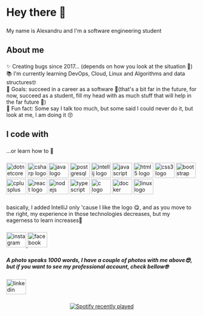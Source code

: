 <h1 align="left">Hey there 👋</h1>

###

<p align="left">My name is Alexandru and I'm a software engineering student</p>

###

<h2 align="left">About me</h2>

###

<p align="left">✨ Creating bugs since 2017... (depends on how you look at the situation 🤭)<br>📚 I'm currently learning DevOps, Cloud, Linux and Algorithms and data structures🤓<br>🎯 Goals: succeed in a career as a software 🤑(that's a bit far in the future, for now, succeed as a student, fill my head with as much stuff that will help in the far future 🥱)<br>🎲 Fun fact: Some say I talk too much, but some said I could never do it, but look at me, I am doing it 😚</p>

###

<h2 align="left">I code with</h2>

###

<p align="left">...or learn how to 🤫</p>

###

<div align="left">
  <img src="https://cdn.jsdelivr.net/gh/devicons/devicon/icons/dotnetcore/dotnetcore-original.svg" height="40" width="52" alt="dotnetcore logo"  />
  <img src="https://cdn.jsdelivr.net/gh/devicons/devicon/icons/csharp/csharp-original.svg" height="40" width="52" alt="csharp logo"  />
  <img src="https://cdn.jsdelivr.net/gh/devicons/devicon/icons/java/java-original.svg" height="40" width="52" alt="java logo"  />
  <img src="https://cdn.jsdelivr.net/gh/devicons/devicon/icons/postgresql/postgresql-original.svg" height="40" width="52" alt="postgresql logo"  />
  <img src="https://cdn.jsdelivr.net/gh/devicons/devicon/icons/intellij/intellij-original.svg" height="40" width="52" alt="intellij logo"  />
  <img src="https://cdn.jsdelivr.net/gh/devicons/devicon/icons/javascript/javascript-original.svg" height="40" width="52" alt="javascript logo"  />
  <img src="https://cdn.jsdelivr.net/gh/devicons/devicon/icons/html5/html5-original.svg" height="40" width="52" alt="html5 logo"  />
  <img src="https://cdn.jsdelivr.net/gh/devicons/devicon/icons/css3/css3-original.svg" height="40" width="52" alt="css3 logo"  />
  <img src="https://cdn.jsdelivr.net/gh/devicons/devicon/icons/bootstrap/bootstrap-original.svg" height="40" width="52" alt="bootstrap logo"  />
  <img src="https://cdn.jsdelivr.net/gh/devicons/devicon/icons/cplusplus/cplusplus-original.svg" height="40" width="52" alt="cplusplus logo"  />
  <img src="https://cdn.jsdelivr.net/gh/devicons/devicon/icons/react/react-original.svg" height="40" width="52" alt="react logo"  />
  <img src="https://cdn.jsdelivr.net/gh/devicons/devicon/icons/nodejs/nodejs-original.svg" height="40" width="52" alt="nodejs logo"  />
  <img src="https://cdn.jsdelivr.net/gh/devicons/devicon/icons/typescript/typescript-original.svg" height="40" width="52" alt="typescript logo"  />
  <img src="https://cdn.jsdelivr.net/gh/devicons/devicon/icons/c/c-original.svg" height="40" width="52" alt="c logo"  />
  <img src="https://cdn.jsdelivr.net/gh/devicons/devicon/icons/docker/docker-original.svg" height="40" width="52" alt="docker logo"  />
  <img src="https://cdn.jsdelivr.net/gh/devicons/devicon/icons/linux/linux-original.svg" height="40" width="52" alt="linux logo"  />
</div>

###

<p align="left">basically, I added IntelliJ only 'cause I like the logo 😋, and as you move to the right, my experience in those technologies decreases, but my eagerness to learn increases🤤</p>

###

<div align="left">
  <a href="https://www.instagram.com/alex_cimpan/" target="_blank">
    <img src="https://raw.githubusercontent.com/maurodesouza/profile-readme-generator/master/src/assets/icons/social/instagram/default.svg" width="52" height="40" alt="instagram logo"  />
  </a>
  <a href="https://www.facebook.com/alex.cimpan0" target="_blank">
    <img src="https://raw.githubusercontent.com/maurodesouza/profile-readme-generator/master/src/assets/icons/social/facebook/default.svg" width="52" height="40" alt="facebook logo"  />
  </a>
</div>

###

<h5 align="left">A photo speaks 1000 words, I have a couple of photos with me above😎, but if you want to see my professional account, check bellow🤓</h5>

###

<div align="left">
  <a href="https://www.linkedin.com/in/alexandru-c%C3%AEmpan-549432267/" target="_blank">
    <img src="https://raw.githubusercontent.com/maurodesouza/profile-readme-generator/master/src/assets/icons/social/linkedin/default.svg" width="52" height="40" alt="linkedin logo"  />
  </a>
</div>

###

<div align="center">
  <a href="https://open.spotify.com/user/Cîmpan Alex">
    <img src="https://spotify-recently-played-readme.vercel.app/api?count=5" alt="Spotify recently played"  />
  </a>
</div>

###
